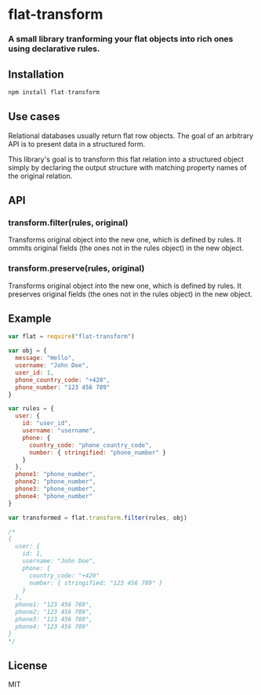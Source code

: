 # flat-transform

### A small library tranforming your flat objects into rich ones using declarative rules.

## Installation

```javascript
npm install flat-transform
```

## Use cases
Relational databases usually return flat row objects. The goal of an arbitrary API is to present data in a structured form.

This library's goal is to transform this flat relation into a structured object simply by declaring the output structure with matching property names of the original relation.

## API

### transform.filter(rules, original)
Transforms original object into the new one, which is defined by rules. It ommits original fields (the ones not in the rules object) in the new object.

### transform.preserve(rules, original)
Transforms original object into the new one, which is defined by rules. It preserves original fields (the ones not in the rules object) in the new object.


## Example

```javascript
var flat = require("flat-transform")

var obj = {
  message: "Hello",
  username: "John Doe",
  user_id: 1,
  phone_country_code: "+420",
  phone_number: "123 456 789"
}

var rules = {
  user: {
    id: "user_id",
    username: "username",
    phone: {
      country_code: "phone_country_code",
      number: { stringified: "phone_number" }
    }
  },
  phone1: "phone_number",
  phone2: "phone_number",
  phone3: "phone_number",
  phone4: "phone_number"
}

var transformed = flat.transform.filter(rules, obj)

/*
{
  user: { 
    id: 1,
    username: "John Doe",
    phone: { 
      country_code: "+420" 
      number: { stringified: "123 456 789" }
    }
  },
  phone1: "123 456 789",
  phone2: "123 456 789",
  phone3: "123 456 789",
  phone4: "123 456 789"
}
*/
```

## License

MIT
